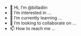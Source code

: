- 👋 Hi, I’m @billadiin
- 👀 I’m interested in ...
- 🌱 I’m currently learning ...
- 💞️ I’m looking to collaborate on ...
- 📫 How to reach me ...

<!---
billadiin/billadiin is a ✨ special ✨ repository because its `README.md` (this file) appears on your GitHub profile.
You can click the Preview link to take a look at your changes.
--->
